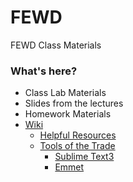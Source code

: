 # FEWD
FEWD Class Materials

### What's here?

- Class Lab Materials
- Slides from the lectures
- Homework Materials
- [Wiki](https://github.com/jmeade11/FEWD/wiki)
  - [Helpful Resources](https://github.com/jmeade11/FEWD/wiki/resources)
  - [Tools of the Trade](https://github.com/jmeade11/FEWD/wiki#tools-of-the-trade)
    - [Sublime Text3](https://github.com/jmeade11/FEWD/wiki/Sublime)
    - [Emmet](https://github.com/jmeade11/FEWD/wiki/Emmet)
